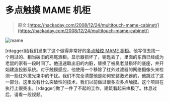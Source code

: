 # 多点触摸 MAME 机柜

> 原文:[https://hackaday.com/2008/12/24/multitouch-mame-cabinet/](https://hackaday.com/2008/12/24/multitouch-mame-cabinet/)

![mame](../Images/13fc25f185f583c42f2fddf91102ef64.png "mame")

[rdagger]给我们发来了这个做得非常好的[多点触控 MAME 橱柜](http://rototron.info/MT/MT.aspx)。他写信去找一个用过的、相当破旧的鸡尾酒柜。显示器损坏了，钥匙丢了，里面的东西已经成为老鼠的家有一段时间了。他迅速取出旧的内脏，替换了被臭老鼠损坏的底座，并开始建造投影系统。对于触摸感应，他使用一个移除了红外过滤器的网络摄像头来检测一些红外激光束中的干扰。我们不完全清楚他是如何安装激光器的，他跳过了这一部分。这里没有什么突破性的技术，我们以前做过很多次多点触摸。这个项目在执行上很突出。[rdagger]做了一件了不起的工作，建筑看起来棒极了。休息过后，请看一段视频。